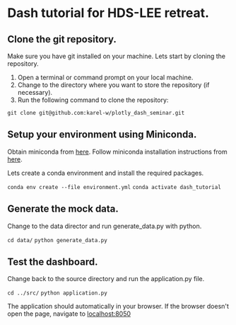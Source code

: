 # Dash tutorial for HDS-LEE retreat.

## Clone the git repository.

Make sure  you have git installed on your machine. Lets start by cloning the repository.

1. Open a terminal or command prompt on your local machine.
2. Change to the directory where you want to store the repository (if necessary).
3. Run the following command to clone the repository:
  
`git clone git@github.com:karel-w/plotly_dash_seminar.git`

## Setup your environment using Miniconda.

Obtain miniconda from [here](https://docs.conda.io/en/latest/miniconda.html#installing).
Follow miniconda installation instructions from [here](https://conda.io/projects/conda/en/stable/user-guide/install/index.html).

Lets create a conda environment and install the required packages.

`conda env create --file environment.yml`
`conda activate dash_tutorial`

## Generate the mock data.

Change to the data director and run generate_data.py with python.

`cd data/`
`python generate_data.py`

## Test the dashboard.

Change back to the source directory and run the application.py file.

`cd ../src/`
`python application.py`

The application should automatically in your browser. If the browser doesn't open the page, navigate to [localhost:8050](localhost:8050)

